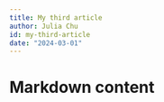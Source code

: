 ```yaml
---
title: My third article
author: Julia Chu
id: my-third-article
date: "2024-03-01"
---
```


# Markdown content
